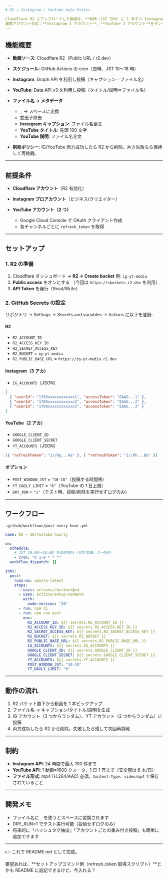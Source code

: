 ```yaml
---
# R2 → Instagram / YouTube Auto Poster

Cloudflare R2 にアップロードした動画を、**毎時（JST 日中）に 1 本ずつ Instagram と YouTube に自動投稿し、投稿後は削除する** GitHub Actions Bot です。
複数アカウント対応：**Instagram 3 アカウント**、**YouTube 2 アカウント**をランダムに使い分けます。
---
```


## 機能概要

- **動画ソース**: Cloudflare R2（Public URL / r2.dev）
- **スケジュール**: GitHub Actions の cron（毎時、JST 10〜18 時）
- **Instagram**: Graph API を利用し投稿（キャプション＝ファイル名）
- **YouTube**: Data API v3 を利用し投稿（タイトル/説明＝ファイル名）
- **ファイル名 → メタデータ**

  - `_` → スペースに変換
  - 拡張子除去
  - **Instagram キャプション**: ファイル名全文
  - **YouTube タイトル**: 先頭 100 文字
  - **YouTube 説明**: ファイル名全文

- **削除ポリシー**: IG/YouTube 両方成功したら R2 から削除。片方失敗なら保持して再挑戦。

---

## 前提条件

- **Cloudflare アカウント**（R2 有効化）
- **Instagram プロアカウント**（ビジネス/クリエイター）
- **YouTube アカウント（2 つ）**

  - Google Cloud Console で OAuth クライアント作成
  - 各チャンネルごとに `refresh_token` を取得

---

## セットアップ

### 1. R2 の準備

1. Cloudflare ダッシュボード → **R2 → Create bucket**
   例: `ig-yt-media`
2. **Public access** をオンにする
   （今回は `https://<bucket>.r2.dev` を利用）
3. **API Token** を発行（Read/Write）

### 2. GitHub Secrets の設定

リポジトリ → Settings → Secrets and variables → Actions に以下を登録:

#### R2

- `R2_ACCOUNT_ID`
- `R2_ACCESS_KEY_ID`
- `R2_SECRET_ACCESS_KEY`
- `R2_BUCKET` = `ig-yt-media`
- `R2_PUBLIC_BASE_URL` = `https://ig-yt-media.r2.dev`

#### Instagram（3 アカ）

- `IG_ACCOUNTS`（JSON）

```json
[
  { "userId": "1789xxxxxxxxxxxx1", "accessToken": "EAAG...1" },
  { "userId": "1789xxxxxxxxxxxx2", "accessToken": "EAAG...2" },
  { "userId": "1789xxxxxxxxxxxx3", "accessToken": "EAAG...3" }
]
```

#### YouTube（2 アカ）

- `GOOGLE_CLIENT_ID`
- `GOOGLE_CLIENT_SECRET`
- `YT_ACCOUNTS`（JSON）

```json
[{ "refreshToken": "1//0g...Aa" }, { "refreshToken": "1//0h...Bb" }]
```

#### オプション

- `POST_WINDOW_JST` = `"10-18"`（投稿する時間帯）
- `YT_DAILY_LIMIT` = `"6"`（YouTube の 1 日上限）
- `DRY_RUN` = `"1"`（テスト時、投稿/削除を実行せずログのみ）

---

## ワークフロー

`.github/workflows/post-every-hour.yml`

```yaml
name: R2 → IG/YouTube hourly

on:
  schedule:
    # JST 10:00〜18:00 を毎時実行 (UTC換算: 1〜9時)
    - cron: "0 1-9 * * *"
  workflow_dispatch: {}

jobs:
  post:
    runs-on: ubuntu-latest
    steps:
      - uses: actions/checkout@v4
      - uses: actions/setup-node@v4
        with:
          node-version: "20"
      - run: npm ci
      - run: npm run post
        env:
          R2_ACCOUNT_ID: ${{ secrets.R2_ACCOUNT_ID }}
          R2_ACCESS_KEY_ID: ${{ secrets.R2_ACCESS_KEY_ID }}
          R2_SECRET_ACCESS_KEY: ${{ secrets.R2_SECRET_ACCESS_KEY }}
          R2_BUCKET: ${{ secrets.R2_BUCKET }}
          R2_PUBLIC_BASE_URL: ${{ secrets.R2_PUBLIC_BASE_URL }}
          IG_ACCOUNTS: ${{ secrets.IG_ACCOUNTS }}
          GOOGLE_CLIENT_ID: ${{ secrets.GOOGLE_CLIENT_ID }}
          GOOGLE_CLIENT_SECRET: ${{ secrets.GOOGLE_CLIENT_SECRET }}
          YT_ACCOUNTS: ${{ secrets.YT_ACCOUNTS }}
          POST_WINDOW_JST: "10-18"
          YT_DAILY_LIMIT: "6"
```

---

## 動作の流れ

1. R2 バケット直下から動画を 1 本ピックアップ
2. ファイル名 → キャプション/タイトル/説明を生成
3. IG アカウント（3 つからランダム）、YT アカウント（2 つからランダム）に投稿
4. 両方成功したら R2 から削除。失敗したら残して次回再挑戦

---

## 制約

- **Instagram API**: 24 時間で最大 100 件まで
- **YouTube API**: 1 動画=1600 クォータ、1 日 1 万まで（安全圏は 6 本/日）
- **ファイル形式**: mp4 (H.264/AAC) 必須。`Content-Type: video/mp4` で保存されていること

---

## 開発メモ

- ファイル名に `_` を使うとスペースに変換されます
- DRY_RUN=1 でテスト実行可能（投稿せずログのみ）
- 将来的に「ハッシュタグ抽出」「アカウントごとの重み付き投稿」も簡単に追加できます

---

👉 これで README.md として完成。

要望あれば、\*\*セットアップコマンド例（refresh_token 取得スクリプト）\*\*とかも README に追記できるけど、今入れる？
